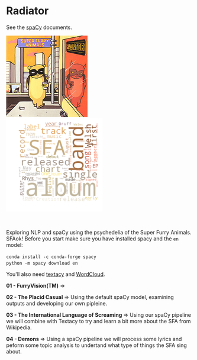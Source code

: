 # Radiator

See the [spaCy](https://spacy.io) documents.

![Radiator](/images/220px-Radiator-SFA.jpg) 
<br>
![Radiator](/images/SFAOK.png)

<br>

Exploring NLP and spaCy using the psychedelia of the Super Furry Animals. SFAok!
Before you start make sure you have installed spacy and the ```en``` model:

```conda install -c conda-forge spacy```
<br>
```python -m spacy download en```
<br>

You'll also need [textacy](https://chartbeat-labs.github.io/textacy/getting_started/quickstart.html) and [WordCloud](https://amueller.github.io/word_cloud/).

<b>01 - FurryVision(TM)</b> => 

<b>02 - The Placid Casual </b>=> Using the default spaCy model, examining outputs and developing our own pipleine.

<b>03 - The International Language of Screaming </b>=> Using our spaCy pipeline we will combine with Textacy to try and learn a bit more about the SFA from Wikipedia.

<b>04 - Demons </b>=> Using a spaCy pipeline we will process some lyrics and peform some topic analysis to undertand what type of things the SFA sing about.



